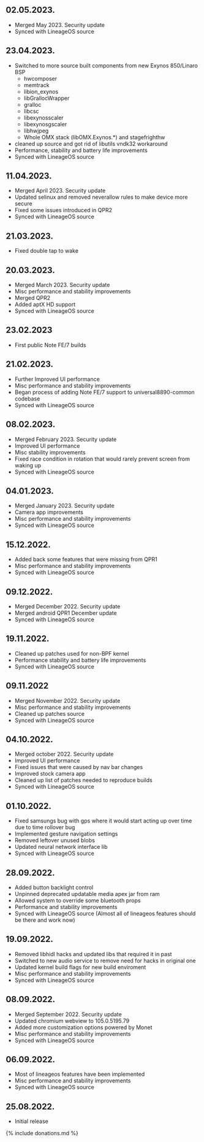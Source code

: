 ## 02.05.2023.
- Merged May 2023. Security update
- Synced with LineageOS source

## 23.04.2023.
- Switched to more source built components from new Exynos 850/Linaro BSP
    - hwcomposer
    - memtrack
    - libion_exynos
    - libGrallocWrapper
    - gralloc
    - libcsc
    - libexynosscaler
    - libexynosgscaler
    - libhwjpeg
    - Whole OMX stack (libOMX.Exynos.*) and stagefrighthw
- cleaned up source and got rid of libutils vndk32 workaround
- Performance, stability and battery life improvements
- Synced with LineageOS source

## 11.04.2023.
- Merged April 2023. Security update
- Updated selinux and removed neverallow rules to make device more secure
- Fixed some issues introduced in QPR2
- Synced with LineageOS source

## 21.03.2023.
- Fixed double tap to wake

## 20.03.2023.
- Merged March 2023. Security update
- Misc performance and stability improvements
- Merged QPR2
- Added aptX HD support
- Synced with LineageOS source

## 23.02.2023
- First public Note FE/7 builds

## 21.02.2023.
- Further Improved UI performance
- Misc performance and stability improvements
- Began process of adding Note FE/7 support to universal8890-common codebase
- Synced with LineageOS source

## 08.02.2023.
- Merged February 2023. Security update
- Improved UI performance
- Misc stability improvements
- Fixed race condition in rotation that would rarely prevent screen from waking up
- Synced with LineageOS source

## 04.01.2023.
- Merged January 2023. Security update
- Camera app improvements
- Misc performance and stability improvements
- Synced with LineageOS source

## 15.12.2022.
- Added back some features that were missing from QPR1
- Misc performance and stability improvements
- Synced with LineageOS source

## 09.12.2022.
- Merged December 2022. Security update
- Merged android QPR1 December update
- Synced with LineageOS source

## 19.11.2022.
- Cleaned up patches used for non-BPF kernel
- Performance stability and battery life improvements
- Synced with LineageOS source

## 09.11.2022
- Merged November 2022. Security update
- Misc performance and stability improvements
- Cleaned up patches source
- Synced with LineageOS source

## 04.10.2022.
- Merged october 2022. Security update
- Improved UI performance
- Fixed issues that were caused by nav bar changes
- Improved stock camera app
- Cleaned up list of patches needed to reproduce builds
- Synced with LineageOS source

## 01.10.2022.
- Fixed samsungs bug with gps where it would start acting up over time
due to time rollover bug
- Implemented gesture navigation settings
- Removed leftover unused blobs
- Updated neural network interface lib
- Synced with LineageOS source

## 28.09.2022.
- Added button backlight control
- Unpinned deprecated updatable media apex jar from ram
- Allowed system to override some bluetooth props
- Performance and stability improvements
- Synced with LineageOS source (Almost all of lineageos features should be there and work now)

## 19.09.2022.
- Removed libhidl hacks and updated libs that required it in past
- Switched to new audio service to remove need for hacks in original one
- Updated kernel build flags for new build enviroment
- Misc performance and stability improvements
- Synced with LineageOS source

## 08.09.2022.
- Merged September 2022. Security update
- Updated chromium webview to 105.0.5195.79
- Added more customization options powered by Monet
- Misc performance and stability improvements
- Synced with LineageOS source

## 06.09.2022.
- Most of lineageos features have been implemented
- Misc performance and stability improvements
- Synced with LineageOS source

## 25.08.2022.
- Initial release

{% include donations.md %}
